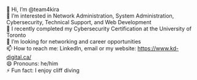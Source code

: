 👋 Hi, I’m @team4kira <br>
👀 I’m interested in Network Administration, System Administration, Cybersecurity, Technical Support, and Web Development <br>
🌱 I recently completed my Cybersecurity Certification at the University of Toronto <br>
💞️ I’m looking for networking and career opportunities <br>
📫 How to reach me: LinkedIn, email or my website: https://www.kd-digital.ca/ <br>
😄 Pronouns: he/him <br>
⚡ Fun fact: I enjoy cliff diving

<!---
team4kira/team4kira is a ✨ special ✨ repository because its `README.md` (this file) appears on your GitHub profile.
You can click the Preview link to take a look at your changes.
--->
